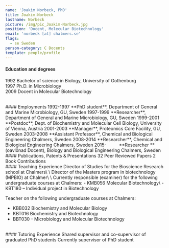```yaml
---
name: 'Joakim Norbeck, PhD'
title: Joakim-Norbeck
lastname: Norbeck
picture: /img/pic_Joakim-Norbeck.jpg
position: 'Docent, Molecular Biotechnology'
email: 'norbeck [at] chalmers.se'
flags:
  - se Sweden
person-category: C Docents
template: people/profile
---
```

#### Education  and degrees

1992 Bachelor of science in Biology, University of Gothenburg\
1997 Ph.D. in Microbiology\
2009 Docent in Molecular Biotechnology 

<br>
#### Employments
1992-1997 **PhD  student**, Department of General and Marine Microbiology, GU, Sweden  
1997-1999 **Researcher**, Department  of General and Marine Microbiology, GU, Sweden  
1999-2001 **Postdoc**,  Dept. of Biochemistry and Molecular Cell Biology, University of Vienna, Austria  
2001-2003 **Manager**, Proteomics  Core Facility, GU, Sweden  
2003-2008 **Assistant  Professor**, Chemical and Biological Engineering Chalmers, Sweden  
2008-2014 **Researcher**,  Chemical and Biological Engineering Chalmers, Sweden  
2015- &nbsp; &nbsp; &nbsp; &nbsp; &nbsp;**Researcher **(oavlönad Docent), Biology and Biological Engineering Chalmers, Sweden  

<br>
#### Publications, Patents  &amp; Presentations
32 Peer Reviewed Papers  
2 &nbsp; Book Contributions  

<br>
#### Teaching Experience
Director of Studies for the Bioscience Research school at Chalmers\
\
Director of the Masters program in biotechnology (MPBIO) at Chalmer\
\
Currently responsible (examiner) for the following undergraduate courses at Chalmers:  
- KMB056 Molecular Biotechnology\
- KBT180 – Individual project in Biotechnology  

Teacher on the following undergraduate courses at  Chalmers:  

* KBB032 Biochemistry and Molecular Biology  
* KBT016 Biochemistry and Biotechnology
* BBT030 - Microbiology and Molecular Biotechnology 

<br>
#### Tutoring Experience
Shared supervisor and co-supervisor of graduated PhD students  
Currently supervisor of PhD student
